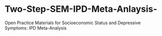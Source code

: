 # Two-Step-SEM-IPD-Meta-Anlaysis-
Open Practice Materials for Socioeconomic Status and Depressive Symptoms: IPD Meta-Analysis
